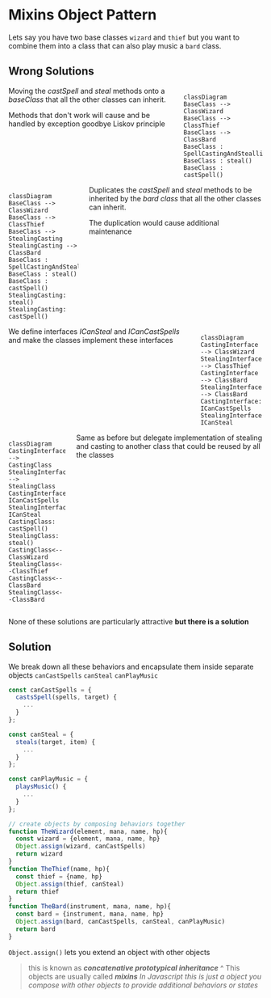 <head>
 
  <link 
    href="https://fonts.googleapis.com/css?family=Fira+Mono:500&display=swap" 
    rel="stylesheet">
    <script src="https://code.jquery.com/jquery-3.5.1.min.js" integrity="sha256-9/aliU8dGd2tb6OSsuzixeV4y/faTqgFtohetphbbj0=" crossorigin="anonymous"></script>
<style> 
body ::selection {
  /*highlighting*/
  background: transparent;
  text-shadow: 
    1px  0px 1px ,
    0px  1px 1px ,
    -1px  0px 1px ,
    0px -1px 1px ,
    0px  1px black ,
    1px  0px black ,
    -1px  0px black ,
    0px -1px black ;
  text-outline: black;  
}

</style>
</head>

# Mixins <span class="text-sm text-purple-300">Object Pattern</span>

Lets say you have two base classes `wizard` and `thief` but you want to   combine them into a class that can also play music a `bard` class. 

## <span class="is-danger has-text-danger">Wrong Solutions</span>

<div class="columns items-center">
  <div class="column">
Moving the <em>castSpell</em> and <em>steal</em> methods onto a <em>baseClass</em> that all the other classes can inherit. 

Methods that don't work will cause and be handled by exception <span class="text-red-600" title="The Liskov substitution principle is one of the SOLID principles of object oriented design. This means that derived classes must be substitutable for their base classes. Here the exception breaks the expectations of the base class so no substitutability">goodbye Liskov principle</span>

  </div>
  <div class="column items-center">

```mermaid
classDiagram
BaseClass --> ClassWizard
BaseClass --> ClassThief
BaseClass --> ClassBard
BaseClass : SpellCastingAndSteallingMinion
BaseClass : steal()
BaseClass : castSpell()
```
  </div>
</div>

<div class="columns items-center">
  <div class="column">

```mermaid
classDiagram
BaseClass --> ClassWizard
BaseClass --> ClassThief
BaseClass --> StealingCasting
StealingCasting --> ClassBard
BaseClass : SpellCastingAndSteallingMinion
BaseClass : steal()
BaseClass : castSpell()
StealingCasting: steal()
StealingCasting: castSpell()
```
  </div>
  <div class="column">
Duplicates the <em>castSpell</em> and <em>steal</em> methods to be inherited by the <em>bard class</em> that all the other classes can inherit. 

The duplication would cause additional maintenance

  </div>

</div>

<div class="columns items-center">
  <div class="column">
We define interfaces <em>ICanSteal</em> and <em>ICanCastSpells</em> and make the classes implement these interfaces

  </div>
  <div class="column">

```mermaid
classDiagram
CastingInterface --> ClassWizard
StealingInterface --> ClassThief
CastingInterface --> ClassBard
StealingInterface --> ClassBard
CastingInterface: ICanCastSpells
StealingInterface: ICanSteal

```
  </div>
</div>

<div class="columns items-center">
  <div class="column">
  
```mermaid
classDiagram
CastingInterface --> CastingClass
StealingInterface --> StealingClass
CastingInterface: ICanCastSpells
StealingInterface: ICanSteal
CastingClass: castSpell()
StealingClass: steal()
CastingClass<--ClassWizard
StealingClass<--ClassThief
CastingClass<--ClassBard
StealingClass<--ClassBard
```
  </div>
  <div class="column">
Same as before but delegate implementation of stealing and casting to another class that could be reused by all the classes
  </div>
</div>

None of these solutions are particularly attractive <b class="text-green-500">but there is a solution</b>

## <span class="text-green-400">Solution</span>

We break down all these behaviors and encapsulate them inside separate objects
`canCastSpells` `canSteal` `canPlayMusic`

```js
const canCastSpells = {
  castsSpell(spells, target) {
    ...
  }
};

const canSteal = {
  steals(target, item) {
    ...
  }
};

const canPlayMusic = {
  playsMusic() {
    ...
  }
};

// create objects by composing behaviors together
function TheWizard(element, mana, name, hp){
  const wizard = {element, mana, name, hp}
  Object.assign(wizard, canCastSpells)
  return wizard
}
function TheThief(name, hp){
  const thief = {name, hp}
  Object.assign(thief, canSteal)
  return thief
}
function TheBard(instrument, mana, name, hp){
  const bard = {instrument, mana, name, hp}
  Object.assign(bard, canCastSpells, canSteal, canPlayMusic)
  return bard
}
```
`Object.assign()` lets you extend an object with other objects 
> this is known as ***concatenative prototypical inheritance*** ^
> This objects are usually called ***mixins***
> *In Javascript this is just a object you compose with other objects to provide additional behaviors or states*